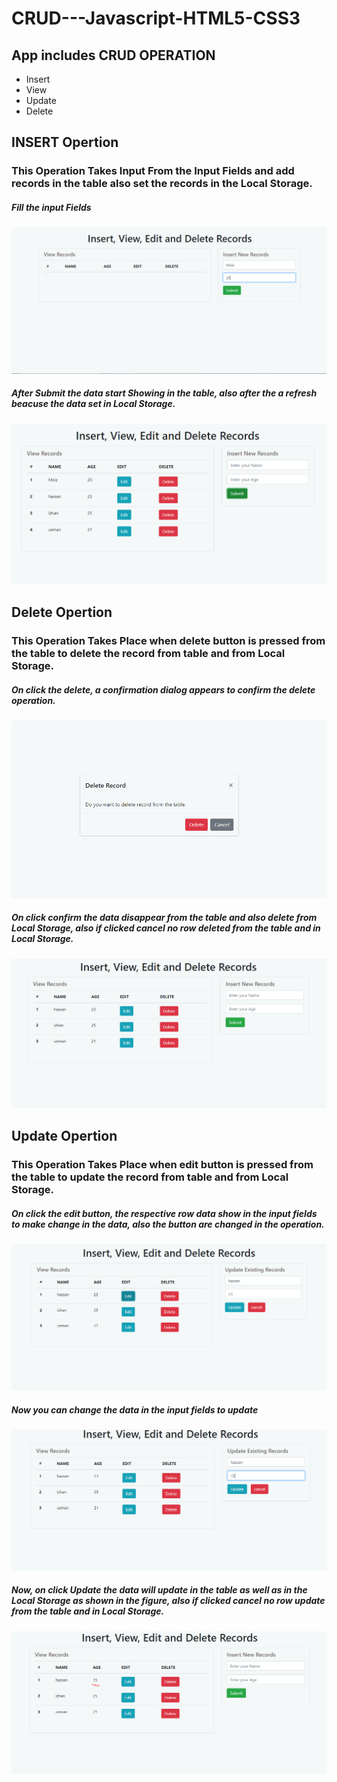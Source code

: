 # CRUD---Javascript-HTML5-CSS3

## App includes CRUD OPERATION
 * Insert
 * View
 * Update
 * Delete
 
 
 ## INSERT Opertion
 
 ### This Operation Takes Input From the Input Fields and add records in the table also set the records in the Local Storage.
 
 ##### Fill the input Fields
 ![screenShotInsert](./images/s1.PNG)
 
 ##### After Submit the data start Showing in the table, also after the a refresh beacuse the data set in Local Storage. 
 ![screenShotInsert-View](./images/s2.PNG)
 
 
 ## Delete Opertion
 ### This Operation Takes Place when delete button is pressed from the table to delete the record from table and from Local Storage.
 
 ##### On click the delete, a confirmation dialog appears to confirm the delete operation.
 ![screenShotInsert](./images/s3.PNG)
 
 ##### On click confirm the data disappear from the table and also delete from Local Storage, also if clicked cancel no row deleted from the table and in Local Storage.
 ![screenShotInsert](./images/s4.PNG)
 
 
  ## Update Opertion
  ### This Operation Takes Place when edit button is pressed from the table to update the record from table and from Local Storage.
  
  ##### On click the edit button, the respective row data show in the input fields to make change in the data, also the button are changed in the operation.
  ![screenShotInsert](./images/s5.PNG)
 
  ##### Now you can change the data in the input fields to update 
  ![screenShotInsert](./images/s6.PNG)
  
  ##### Now, on click Update the data will update in the table as well as in the Local Storage as shown in the figure, also if clicked cancel no row update from the table and in Local Storage.
  ![screenShotInsert](./images/s7.PNG)
